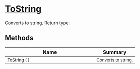 # [ToString](./HierarchyElement-100664013.md)

Converts to string.
Return type:
## Methods

| Name | Summary | 
| --- | --- | 
| <sub>[ToString](./HierarchyElement-100664013.md) (  )</sub><img width=200/>| <sub>Converts to string.</sub>| <br>


